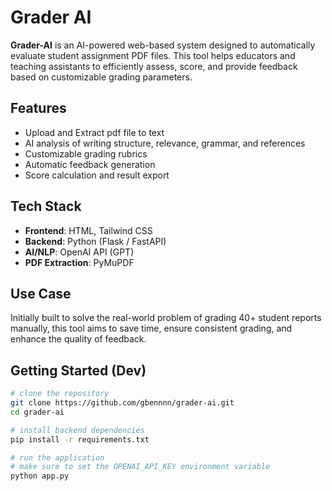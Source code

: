 # Grader AI

**Grader-AI** is an AI-powered web-based system designed to automatically evaluate student assignment PDF files. This tool helps educators and teaching assistants to efficiently assess, score, and provide feedback based on customizable grading parameters.

## Features

- Upload and Extract pdf file to text
- AI analysis of writing structure, relevance, grammar, and references
- Customizable grading rubrics
- Automatic feedback generation
- Score calculation and result export

## Tech Stack

- **Frontend**: HTML, Tailwind CSS
- **Backend**: Python (Flask / FastAPI)
- **AI/NLP**: OpenAI API (GPT)
- **PDF Extraction**: PyMuPDF

## Use Case

Initially built to solve the real-world problem of grading 40+ student reports manually, this tool aims to save time, ensure consistent grading, and enhance the quality of feedback.

## Getting Started (Dev)

```bash
# clone the repository
git clone https://github.com/gbennnn/grader-ai.git
cd grader-ai

# install backend dependencies
pip install -r requirements.txt

# run the application
# make sure to set the OPENAI_API_KEY environment variable
python app.py
```

